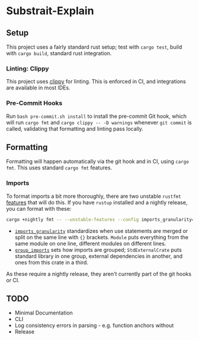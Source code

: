 # Substrait-Explain

## Setup

This project uses a fairly standard rust setup; test with `cargo test`, build with `cargo build`, standard rust integration.

### Linting: Clippy

This project uses [clippy](https://doc.rust-lang.org/clippy/) for linting. This is enforced in CI, and integrations are available in most IDEs.

### Pre-Commit Hooks

Run `bash pre-commit.sh install` to install the pre-commit Git hook, which will run `cargo fmt` and `cargo clippy -- -D warnings` whenever `git commit` is called, validating that formatting and linting pass locally.

## Formatting

Formatting will happen automatically via the git hook and in CI, using `cargo fmt`. This uses standard `cargo fmt` features.

### Imports

To format imports a bit more thoroughly, there are two unstable `rustfmt` [features](https://rust-lang.github.io/rustfmt/?version=v1.8.0) that will do this. If you have `rustup` installed and a nightly release, you can format with these:

```sh
cargo +nightly fmt -- --unstable-features --config imports_granularity=Module,group_imports=StdExternalCrate
```

- [`imports_granularity`](https://rust-lang.github.io/rustfmt/?version=v1.8.0&search=#imports_granularity) standardizes when use statements are merged or split on the same line with `{}` brackets. `Module` puts everything from the same module on one line, different modules on different lines.
- [`group_imports`](https://rust-lang.github.io/rustfmt/?version=v1.8.0&search=#group_imports) sets how imports are grouped; `StdExternalCrate` puts standard library in one group, external dependencies in another, and ones from this crate in a third.

As these require a nightly release, they aren't currently part of the git hooks or CI.

## TODO

- Minimal Documentation
- CLI
- Log consistency errors in parsing - e.g. function anchors without
- Release
